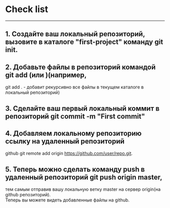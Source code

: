 # **Check list**
---

## **1.** Создайте ваш локальный репозиторий, вызовите в каталоге "first-project" команду git init. <br> 
## **2.** Добавьте файлы в репозиторий командой git add <folder>(или <readme>)(например, <br> 
git add . - добавит рекурсивно все файлы в текущем каталоге в локальный репозиторий) <br> 
## **3.** Сделайте ваш первый локальный коммит в репозиторий git commit -m "First commit" <br> 
## **4.** Добавляем локальному репозиторию ссылку на удаленный репозиторий <br> 
github git remote add origin https://github.com/user/repo.git. <br> 
## **5.** Теперь можно сделать команду push в удаленный репозиторий git push origin master, <br>
тем самым отправив вашу локальную ветку master на сервер origin(на github репозиторий). <br> 
Теперь вы можете видеть добавленные файлы на github.